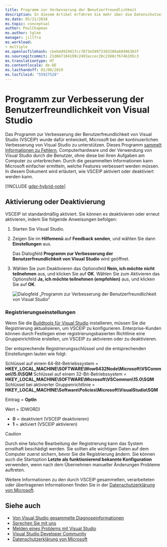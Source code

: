```yaml
---
title: Programm zur Verbesserung der Benutzerfreundlichkeit
description: In diesem Artikel erfahren Sie mehr über die Datenschutzeinstellungen in Visual Studio.
ms.date: 05/21/2018
ms.topic: conceptual
author: PoulChapman
ms.author: tglee
manager: jillfra
ms.workload:
- multiple
ms.openlocfilehash: cbebdd92941fcc7873e59973303289a60496383f
ms.sourcegitcommit: 21d667104199c2493accec20c2388cf674b195c3
ms.translationtype: HT
ms.contentlocale: de-DE
ms.lasthandoff: 02/08/2019
ms.locfileid: "55927528"
---
```

# <a name="visual-studio-customer-experience-improvement-program"></a>Programm zur Verbesserung der Benutzerfreundlichkeit von Visual Studio

Das Programm zur Verbesserung der Benutzerfreundlichkeit von Visual Studio (VSCEIP) wurde dafür entwickelt, Microsoft bei der kontinuierlichen Verbesserung von Visual Studio zu unterstützen. Dieses Programm [sammelt Informationen zu Fehlern](../ide/diagnostic-data-collection.md), Computerhardware und der Verwendung von Visual Studio durch die Benutzer, ohne diese bei ihren Aufgaben am Computer zu unterbrechen. Durch die gesammelten Informationen kann Microsoft einfacher ermitteln, welche Features verbessert werden müssen. In diesem Dokument wird erläutert, wie VSCEIP aktiviert oder deaktiviert werden kann.

[!INCLUDE [gdpr-hybrid-note](../misc/includes/gdpr-hybrid-note.md)]

## <a name="opt-in-or-out"></a>Aktivierung oder Deaktivierung

VSCEIP ist standardmäßig aktiviert. Sie können es deaktivieren oder erneut aktivieren, indem Sie folgende Anweisungen befolgen:

1. Starten Sie Visual Studio.

1. Zeigen Sie im **Hilfemenü** auf **Feedback senden**, und wählen Sie dann **Einstellungen** aus.

   Das Dialogfeld **Programm zur Verbesserung der Benutzerfreundlichkeit von Visual Studio** wird geöffnet.

1. Wählen Sie zum Deaktivieren das Optionsfeld **Nein, ich möchte nicht teilnehmen** aus, und klicken Sie auf **OK**.
   Wählen Sie zum Aktivieren das Optionsfeld **Ja, ich möchte teilnehmen (empfohlen)** aus, und klicken Sie auf **OK**.

   ![Dialogfeld „Programm zur Verbesserung der Benutzerfreundlichkeit von Visual Studio“](media/experience-improvement-program.png)

### <a name="registry-settings"></a>Registrierungseinstellungen

Wenn Sie die [Buildtools für Visual Studio](https://visualstudio.microsoft.com/downloads/#build-tools-for-visual-studio-2017) installieren, müssen Sie die Registrierung aktualisieren, um VSCEIP zu konfigurieren. Enterprise-Kunden können durch Festlegen einer registrierungsbasierten Richtlinie eine Gruppenrichtlinie erstellen, um VSCEIP zu aktivieren oder zu deaktivieren.

Der entsprechende Registrierungsschlüssel und die entsprechenden Einstellungen lauten wie folgt:

Schlüssel auf einem 64-Bit-Betriebssystem = **HKEY_LOCAL_MACHINE\SOFTWARE\Wow6432Node\Microsoft\VSCommon\15.0\SQM** Schlüssel auf einem 32-Bit-Betriebssystem = **HKEY_LOCAL_MACHINE\SOFTWARE\Microsoft\VSCommon\15.0\SQM** Schlüssel bei aktivierter Gruppenrichtlinie = **HKEY_LOCAL_MACHINE\Software\Policies\Microsoft\VisualStudio\SQM**

Eintrag = **OptIn**

Wert = (DWORD)
- **0** = deaktiviert (VSCEIP deaktivieren)
- **1** = aktiviert (VSCEIP aktivieren)

> [!CAUTION]
> Durch eine falsche Bearbeitung der Registrierung kann das System ernsthaft beschädigt werden. Sie sollten alle wichtigen Daten auf dem Computer zuerst sichern, bevor Sie die Registrierung ändern. Sie können auch die Startoption **Letzte als funktionierend bekannte Konfiguration** verwenden, wenn nach dem Übernehmen manueller Änderungen Probleme auftreten.

Weitere Informationen zu den durch VSCEIP gesammelten, verarbeiteten oder übertragenen Informationen finden Sie in der [Datenschutzerklärung von Microsoft](https://privacy.microsoft.com/privacystatement).

## <a name="see-also"></a>Siehe auch

* [Von Visual Studio gesammelte Diagnoseinformationen](diagnostic-data-collection.md)
* [Sprechen Sie mit uns](../ide/talk-to-us.md)
* [Melden eines Problems mit Visual Studio](../ide/how-to-report-a-problem-with-visual-studio-2017.md)
* [Visual Studio Developer Community](https://developercommunity.visualstudio.com/)
* [Datenschutzerklärung von Microsoft](https://privacy.microsoft.com/privacystatement)
